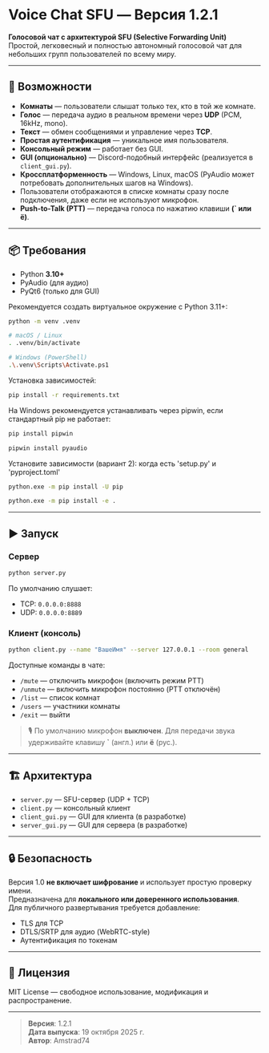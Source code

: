 # Voice Chat SFU — Версия 1.2.1

**Голосовой чат с архитектурой SFU (Selective Forwarding Unit)**  
Простой, легковесный и полностью автономный голосовой чат для небольших групп пользователей по всему миру.

---

## 🎯 Возможности

- **Комнаты** — пользователи слышат только тех, кто в той же комнате.
- **Голос** — передача аудио в реальном времени через **UDP** (PCM, 16kHz, mono).
- **Текст** — обмен сообщениями и управление через **TCP**.
- **Простая аутентификация** — уникальное имя пользователя.
- **Консольный режим** — работает без GUI.
- **GUI (опционально)** — Discord-подобный интерфейс (реализуется в `client_gui.py`).
- **Кроссплатформенность** — Windows, Linux, macOS (PyAudio может потребовать дополнительных шагов на Windows).
- Пользователи отображаются в списке комнаты сразу после подключения, даже если не используют микрофон.
- **Push-to-Talk (PTT)** — передача голоса по нажатию клавиши **(` или ё)**.

---

## 📦 Требования

- Python **3.10+**
- PyAudio (для аудио)
- PyQt6 (только для GUI)

Рекомендуется создать виртуальное окружение с Python 3.11+:

```bash
python -m venv .venv
```
```bash
# macOS / Linux
. .venv/bin/activate
```
```bash
# Windows (PowerShell)
.\.venv\Scripts\Activate.ps1
```

Установка зависимостей:
```bash
pip install -r requirements.txt
```
На Windows рекомендуется устанавливать через pipwin, если стандартный pip не работает:
```bash
pip install pipwin
```
```bash
pipwin install pyaudio
```

Установите зависимости (вариант 2):
когда есть 'setup.py' и 'pyproject.toml'
```bash
python.exe -m pip install -U pip
```
```bash
python.exe -m pip install -e .
```


---

## ▶️ Запуск

### Сервер
```bash
python server.py
```
По умолчанию слушает:
- TCP: `0.0.0.0:8888`
- UDP: `0.0.0.0:8889`

### Клиент (консоль)
```bash
python client.py --name "ВашеИмя" --server 127.0.0.1 --room general
```

Доступные команды в чате:
- `/mute` — отключить микрофон (включить режим PTT)
- `/unmute` — включить микрофон постоянно (PTT отключён)
- `/list` — список комнат
- `/users` — участники комнаты
- `/exit` — выйти
> 🎙 По умолчанию микрофон **выключен**. Для передачи звука удерживайте клавишу **`** (англ.) или **ё** (рус.).

---

## 🏗 Архитектура

- `server.py` — SFU-сервер (UDP + TCP)
- `client.py` — консольный клиент
- `client_gui.py` — GUI для клиента (в разработке)
- `server_gui.py` — GUI для сервера (в разработке)

---

## 🔒 Безопасность

Версия 1.0 **не включает шифрование** и использует простую проверку имени.  
Предназначена для **локального или доверенного использования**.  
Для публичного развертывания требуется добавление:
- TLS для TCP
- DTLS/SRTP для аудио (WebRTC-style)
- Аутентификация по токенам

---

## 📜 Лицензия

MIT License — свободное использование, модификация и распространение.

---

> **Версия**: 1.2.1  
> **Дата выпуска**: 19 октября 2025 г.  
> **Автор**: Amstrad74
